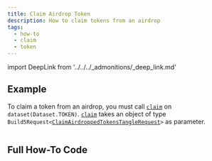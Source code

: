 ```yaml
---
title: Claim Airdrop Token
description: How to claim tokens from an airdrop
tags:
  - how-to
  - claim
  - token
---
```


import DeepLink from '../../../_admonitions/_deep_link.md'

## Example

To claim a token from an airdrop, you must call [`claim`](../../../reference-api/classes/TokenOtrDataset.md#claimairdrops) on `dataset(Dataset.TOKEN)`. [`claim`](../../../reference-api/classes/TokenOtrDataset.md#claimairdrops) takes an object of type `Build5Request<`[`ClaimAirdroppedTokensTangleRequest`](../../../reference-api/interfaces/ClaimAirdroppedTokensTangleRequest.md)`>` as parameter.

```tsx file=../../../../../packages/sdk/examples/token/otr/claim.ts#L9-L11
```

<DeepLink/>

## Full How-To Code

```tsx file=../../../../../packages/sdk/examples/token/otr/claim.ts
```
